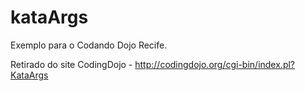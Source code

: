 kataArgs
========

Exemplo para o Codando Dojo Recife.

Retirado do site CodingDojo - http://codingdojo.org/cgi-bin/index.pl?KataArgs
